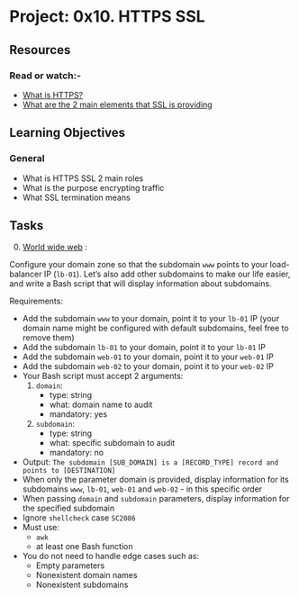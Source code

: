 # Project: 0x10. HTTPS SSL

## Resources

### Read or watch:-

- [What is HTTPS?](https://www.instantssl.com/http-vs-https)
- [What are the 2 main elements that SSL is providing](https://www.sslshopper.com/why-ssl-the-purpose-of-using-ssl-certificates.html)

## Learning Objectives

### General

- What is HTTPS SSL 2 main roles
- What is the purpose encrypting traffic
- What SSL termination means

## Tasks

0. [World wide web](./0-world_wide_web) :

Configure your domain zone so that the subdomain `www` points to your load-balancer IP (`lb-01`). Let’s also add other subdomains to make our life easier, and write a Bash script that will display information about subdomains.

Requirements:

- Add the subdomain `www` to your domain, point it to your `lb-01` IP (your domain name might be configured with default subdomains, feel free to remove them)
- Add the subdomain `lb-01` to your domain, point it to your `lb-01` IP
- Add the subdomain `web-01` to your domain, point it to your `web-01` IP
- Add the subdomain `web-02` to your domain, point it to your `web-02` IP
- Your Bash script must accept 2 arguments:
  1. `domain`:
     - type: string
     - what: domain name to audit
     - mandatory: yes
  2. `subdomain`:
     - type: string
     - what: specific subdomain to audit
     - mandatory: no
- Output: `The subdomain [SUB_DOMAIN] is a [RECORD_TYPE] record and points to [DESTINATION]`
- When only the parameter domain is provided, display information for its subdomains `www`, `lb-01`, `web-01` and `web-02` - in this specific order
- When passing `domain` and `subdomain` parameters, display information for the specified subdomain
- Ignore `shellcheck` case `SC2086`
- Must use:
  - `awk`
  - at least one Bash function
- You do not need to handle edge cases such as:
  - Empty parameters
  - Nonexistent domain names
  - Nonexistent subdomains

